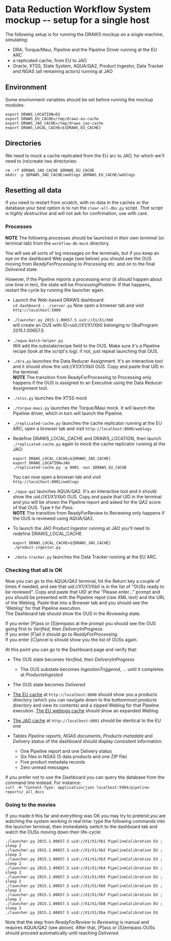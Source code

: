 # Data Reduction Workflow System mockup -- setup for a single host

The following setup is for running the DRAWS mockup on a single machine, simulating:
* DRA, Torque/Maui, Pipeline and the Pipeline Driver running at the EU ARC
* a replicated cache, from EU to JAO
* Oracle, XTSS, State System, AQUA/QA2, Product Ingestor, Data Tracker and NGAS (all remaining actors) running at JAO

## Environment

Some environment variables should be set before running the mockup modules:
```
export DRAWS_LOCATION=EU
export DRAWS_EU_CACHE=/tmp/draws-eu-cache
export DRAWS_JAO_CACHE=/tmp/draws-jao-cache
export DRAWS_LOCAL_CACHE=${DRAWS_EU_CACHE}
```

## Directories

We need to mock a cache replicated from the EU arc to JAO, for which we'll need
to (re)create two directories:
```
rm -rf $DRAWS_JAO_CACHE $DRAWS_EU_CACHE
mkdir -p $DRAWS_JAO_CACHE/weblogs $DRAWS_EU_CACHE/weblogs
```

## Resetting all data

If you need to restart from scratch, with no data in the caches or the database your best option is to run the `clear-all-dbs.py` script. _That script is highly destructive_ and will not ask for confirmation, use with care.

### Processes

**NOTE** The following processes should be launched _in their own terminal_ (or terminal tab) from the `workflow-db-mock` directory.

You will see all sorts of log messages on the terminals, but if you keep an eye on the dashboard Web page (see below) you should see the OUS moving from _ReadyForProcessing_ to _Processing_ etc. and on to the final  _Delivered_ state.

However, if the Pipeline reports a processing error (it should happen about one time in ten), the state will be _ProcessingProblem_. If that happens, restart the cycle by running the launcher again.


* Launch the Web-based DRAWS dashboard:  
  `cd dashboard ; ./server.py`
  Now open a browser tab and visit `http://localhost:5000`

* `./launcher.py 2015.1.00657.S uid://X1/X1/Xb0`  
will create an OUS with ID=uid://X1/X1/Xb0 belonging to ObsProgram 2015.1.00657.S

* `./aqua-batch-helper.py`  
Will add the substate/recipe field to the OUS. Make sure it's a Pipeline recipe (look at the script's log): if not, just repeat launching that OUS.

* `./dra.py` launches the Data Reducer Assignment. It's an interactive tool and it should show the uid://X1/X1/Xb0 OUS. Copy and paste that UID in the terminal.  
  **NOTE** The transition from ReadyForProcessing to Processing only happens if the OUS is assigned to an Executive using the Data Reducer Assignment tool.

* `./xtss.py` launches the XTSS mock

* `./torque-maui.py` launches the Torque/Maui mock. It will launch the Pipeline driver, which in turn will launch the Pipeline.

* `./replicated-cache.py` launches the cache replicator running at the EU ARC; open a browser tab and visit `http://localhost:8000/weblogs`

* Redefine DRAWS_LOCAL_CACHE and DRAWS_LOCATION, then launch `./replicated-cache.py` again to mock the cache replicator running at the JAO:
  ```
  export DRAWS_LOCAL_CACHE=${DRAWS_JAO_CACHE}
  export DRAWS_LOCATION=JAO
  ./replicated-cache.py -p 8001 -euc $DRAWS_EU_CACHE 
  ```
  You can now open a browser tab and visit `http://localhost:8001/weblogs`

* `./aqua-qa2` launches AQUA/QA2. It's an interactive tool and it should show the uid://X1/X1/Xb0 OUS. Copy and paste that UID in the terminal and you will be shown the Pipeline report and asked for the QA2 score of that OUS. Type `P` for _Pass_.  
  **NOTE** The transition from ReadyForReview to Reviewing only happens if the OUS is reviewed using AQUA/QA2.

* To launch the JAO Product Ingestor running at JAO you'll
  need to redefine DRAWS_LOCAL_CACHE
  ```
  export DRAWS_LOCAL_CACHE=${DRAWS_JAO_CACHE}
  ./product-ingestor.py  
  ```

* `./data-tracker.py` launches the Data Tracker running at the EU ARC.


### Checking that all is OK

Now you can go to the AQUA/QA2 terminal, hit the Return key a couple of times if needed, and see that uid://X1/X1/Xb0 is in the list of "OUSs ready to be reviewed". Copy and paste that UID at the "Please enter..." prompt and you should be presented with the Pipeline repot (raw XML text) and the URL of the Weblog. Paste that into a Browser tab and you should see the 'Weblog' for that Pipeline execution.  
The Dashboard tab should show the OUS in the _Reviewing_ state.

If you enter [P]ass or [S]emipass at the prompt you should see the OUS going first to _Verified_, then _DeliveryInProgress_.  
If you enter [F]ail it should go to _ReadyForProcessing_.  
If you enter [C]ancel is should show you the list of OUSs again.

At this point you can go to the Dashboard page and verify that:

* The OUS state becomes _Verified_, then _DeliveryInProgress_
  * The OUS substate becomes _IngestionTriggered_, ... until it completes at _ProductsIngested_

* The OUS state becomes _Delivered_

* [The EU cache](http://localhost:8000/) at `http://localhost:8000` should show you a products directory (which you can navigate down to the bottommost _products_ directory and view its contents) and a zipped Weblog for that Pipeline execution.  [The EU weblogs cache](`http://localhost:8000/weblogs/`) should show an expanded Weblog.

* [The JAO cache](http://localhost:8001) at `http://localhost:8001` should be identical to the EU one

* Tables _Pipeline reports_, _NGAS documents_, _Products metadata_ and _Delivery status_ of the dashboard should display consistent information:
  * One Pipeline report and one Delivery status
  * Six files in NGAS (5 data products and one ZIP file)
  * Five product metadata records
  * Zero unread messages

If you prefer not to use the Dashboard you can query the database from the command line instead. For instance:  
`curl -H "Content-Type: application/json localhost:5984/pipeline-reports/_all_docs`

### Going to the movies

If you made it this far and everything was OK you may try to pretend you are watching the system working in real time: type the following commands into the launcher terminal, then immediately switch to the dashboard tab and watch the OUSs moving down their life-cycle:
```
./launcher.py 2015.1.00657.S uid://X1/X1/Xb1 PipelineCalibration EU ; sleep 2
./launcher.py 2015.1.00657.S uid://X1/X1/Xb2 PipelineCalibration EU ; sleep 2
./launcher.py 2015.1.00657.S uid://X1/X1/Xb3 PipelineCalibration EU ; sleep 2
./launcher.py 2015.1.00657.S uid://X1/X1/Xb4 PipelineCalibration EU ; sleep 2
./launcher.py 2015.1.00657.S uid://X1/X1/Xb5 PipelineCalibration EU ; sleep 2
./launcher.py 2015.1.00657.S uid://X1/X1/Xb6 PipelineCalibration EU ; sleep 2
./launcher.py 2015.1.00657.S uid://X1/X1/Xb7 PipelineCalibration EU ; sleep 2
./launcher.py 2015.1.00657.S uid://X1/X1/Xb8 PipelineCalibration EU ; sleep 2
./launcher.py 2015.1.00657.S uid://X1/X1/Xba PipelineCalibration EU
```

Note that the step from _ReadyForReview_ to _Reviewing_ is manual and requires AQUA/QA2 (see above). After that, [P]ass or [S]emipass OUSs should proceed automatically until  reaching _Delivered_.
